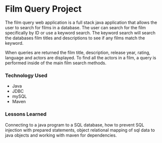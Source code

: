 # Film Query Project

The film query web application is a full stack java application that allows the user to search for films in a database. The user can
search for the film specifically by ID or use a keyword search. The keyword search will search the databases film titles and descriptions to see 
if any films match the keyword.

When queries are returned the film title, description, release year, rating, language and actors are displayed. To find all the actors in a film,
a query is performed inside of the main film search methods. 

### Technology Used

* Java
* JDBC
* mySQL
* Maven

### Lessons Learned

Connecting to a java program to a SQL database, how to prevent SQL injection with prepared statements, 
object relational mapping of sql data to java objects and working with maven for dependencies.



